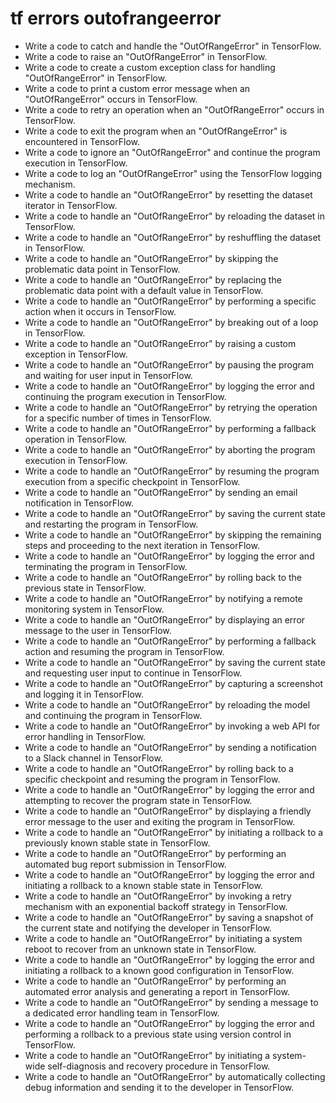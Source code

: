 # tf errors outofrangeerror

- Write a code to catch and handle the "OutOfRangeError" in TensorFlow.
- Write a code to raise an "OutOfRangeError" in TensorFlow.
- Write a code to create a custom exception class for handling "OutOfRangeError" in TensorFlow.
- Write a code to print a custom error message when an "OutOfRangeError" occurs in TensorFlow.
- Write a code to retry an operation when an "OutOfRangeError" occurs in TensorFlow.
- Write a code to exit the program when an "OutOfRangeError" is encountered in TensorFlow.
- Write a code to ignore an "OutOfRangeError" and continue the program execution in TensorFlow.
- Write a code to log an "OutOfRangeError" using the TensorFlow logging mechanism.
- Write a code to handle an "OutOfRangeError" by resetting the dataset iterator in TensorFlow.
- Write a code to handle an "OutOfRangeError" by reloading the dataset in TensorFlow.
- Write a code to handle an "OutOfRangeError" by reshuffling the dataset in TensorFlow.
- Write a code to handle an "OutOfRangeError" by skipping the problematic data point in TensorFlow.
- Write a code to handle an "OutOfRangeError" by replacing the problematic data point with a default value in TensorFlow.
- Write a code to handle an "OutOfRangeError" by performing a specific action when it occurs in TensorFlow.
- Write a code to handle an "OutOfRangeError" by breaking out of a loop in TensorFlow.
- Write a code to handle an "OutOfRangeError" by raising a custom exception in TensorFlow.
- Write a code to handle an "OutOfRangeError" by pausing the program and waiting for user input in TensorFlow.
- Write a code to handle an "OutOfRangeError" by logging the error and continuing the program execution in TensorFlow.
- Write a code to handle an "OutOfRangeError" by retrying the operation for a specific number of times in TensorFlow.
- Write a code to handle an "OutOfRangeError" by performing a fallback operation in TensorFlow.
- Write a code to handle an "OutOfRangeError" by aborting the program execution in TensorFlow.
- Write a code to handle an "OutOfRangeError" by resuming the program execution from a specific checkpoint in TensorFlow.
- Write a code to handle an "OutOfRangeError" by sending an email notification in TensorFlow.
- Write a code to handle an "OutOfRangeError" by saving the current state and restarting the program in TensorFlow.
- Write a code to handle an "OutOfRangeError" by skipping the remaining steps and proceeding to the next iteration in TensorFlow.
- Write a code to handle an "OutOfRangeError" by logging the error and terminating the program in TensorFlow.
- Write a code to handle an "OutOfRangeError" by rolling back to the previous state in TensorFlow.
- Write a code to handle an "OutOfRangeError" by notifying a remote monitoring system in TensorFlow.
- Write a code to handle an "OutOfRangeError" by displaying an error message to the user in TensorFlow.
- Write a code to handle an "OutOfRangeError" by performing a fallback action and resuming the program in TensorFlow.
- Write a code to handle an "OutOfRangeError" by saving the current state and requesting user input to continue in TensorFlow.
- Write a code to handle an "OutOfRangeError" by capturing a screenshot and logging it in TensorFlow.
- Write a code to handle an "OutOfRangeError" by reloading the model and continuing the program in TensorFlow.
- Write a code to handle an "OutOfRangeError" by invoking a web API for error handling in TensorFlow.
- Write a code to handle an "OutOfRangeError" by sending a notification to a Slack channel in TensorFlow.
- Write a code to handle an "OutOfRangeError" by rolling back to a specific checkpoint and resuming the program in TensorFlow.
- Write a code to handle an "OutOfRangeError" by logging the error and attempting to recover the program state in TensorFlow.
- Write a code to handle an "OutOfRangeError" by displaying a friendly error message to the user and exiting the program in TensorFlow.
- Write a code to handle an "OutOfRangeError" by initiating a rollback to a previously known stable state in TensorFlow.
- Write a code to handle an "OutOfRangeError" by performing an automated bug report submission in TensorFlow.
- Write a code to handle an "OutOfRangeError" by logging the error and initiating a rollback to a known stable state in TensorFlow.
- Write a code to handle an "OutOfRangeError" by invoking a retry mechanism with an exponential backoff strategy in TensorFlow.
- Write a code to handle an "OutOfRangeError" by saving a snapshot of the current state and notifying the developer in TensorFlow.
- Write a code to handle an "OutOfRangeError" by initiating a system reboot to recover from an unknown state in TensorFlow.
- Write a code to handle an "OutOfRangeError" by logging the error and initiating a rollback to a known good configuration in TensorFlow.
- Write a code to handle an "OutOfRangeError" by performing an automated error analysis and generating a report in TensorFlow.
- Write a code to handle an "OutOfRangeError" by sending a message to a dedicated error handling team in TensorFlow.
- Write a code to handle an "OutOfRangeError" by logging the error and performing a rollback to a previous state using version control in TensorFlow.
- Write a code to handle an "OutOfRangeError" by initiating a system-wide self-diagnosis and recovery procedure in TensorFlow.
- Write a code to handle an "OutOfRangeError" by automatically collecting debug information and sending it to the developer in TensorFlow.